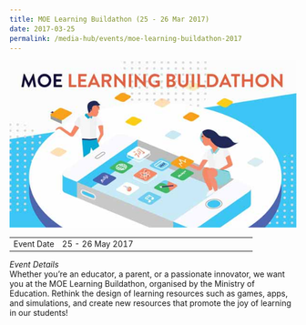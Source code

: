 ```yaml
---
title: MOE Learning Buildathon (25 - 26 Mar 2017)
date: 2017-03-25
permalink: /media-hub/events/moe-learning-buildathon-2017
---
```

![MOE Learning Buildathon](/images/media-hub/events/till-2020/moe-learning-buildathon-2017.jpeg)

<table style="width:100%">
  <tr>
    <td style="width:20%">Event Date</td>	
    <td style="width:80%">25 - 26 May 2017</td>	
  </tr>
</table>

*Event Details*<br>
Whether you’re an educator, a parent, or a passionate innovator, we want you at the MOE Learning Buildathon, organised by the Ministry of Education. Rethink the design of learning resources such as games, apps, and simulations, and create new resources that promote the joy of learning in our students!